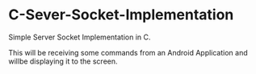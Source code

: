 # C-Sever-Socket-Implementation
Simple Server Socket Implementation in C.

This will be receiving some commands from an Android Application and willbe displaying it to the screen. 
